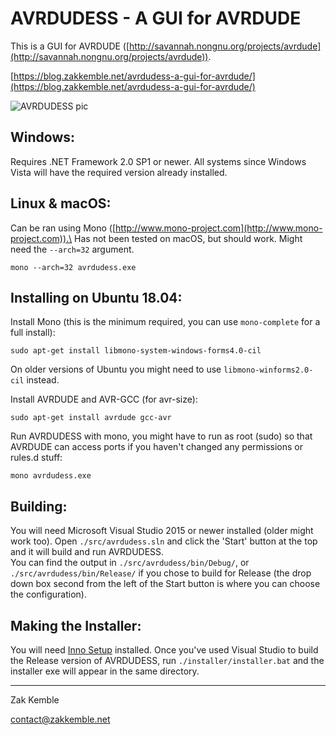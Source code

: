 AVRDUDESS - A GUI for AVRDUDE
=============================

This is a GUI for AVRDUDE ([http://savannah.nongnu.org/projects/avrdude](http://savannah.nongnu.org/projects/avrdude)).

[https://blog.zakkemble.net/avrdudess-a-gui-for-avrdude/](https://blog.zakkemble.net/avrdudess-a-gui-for-avrdude/)

![AVRDUDESS pic](https://github.com/zkemble/AVRDUDESS/raw/master/images/avrdudess.png "")

Windows:
--------
Requires .NET Framework 2.0 SP1 or newer. All systems since Windows Vista will have the required version already installed.

Linux & macOS:
-----------------
Can be ran using Mono ([http://www.mono-project.com](http://www.mono-project.com)).\
Has not been tested on macOS, but should work. Might need the `--arch=32` argument.

    mono --arch=32 avrdudess.exe

Installing on Ubuntu 18.04:
---------------------------
Install Mono (this is the minimum required, you can use `mono-complete` for a full install):

    sudo apt-get install libmono-system-windows-forms4.0-cil

On older versions of Ubuntu you might need to use `libmono-winforms2.0-cil` instead.

Install AVRDUDE and AVR-GCC (for avr-size):

    sudo apt-get install avrdude gcc-avr

Run AVRDUDESS with mono, you might have to run as root (sudo) so that AVRDUDE can access ports if you haven't changed any permissions or rules.d stuff:

    mono avrdudess.exe

Building:
---------
You will need Microsoft Visual Studio 2015 or newer installed (older might work too). Open `./src/avrdudess.sln` and click the 'Start' button at the top and it will build and run AVRDUDESS.\
You can find the output in `./src/avrdudess/bin/Debug/`, or `./src/avrdudess/bin/Release/` if you chose to build for Release (the drop down box second from the left of the Start button is where you can choose the configuration).

Making the Installer:
---------------------
You will need [Inno Setup](http://www.jrsoftware.org/isinfo.php) installed. Once you've used Visual Studio to build the Release version of AVRDUDESS, run `./installer/installer.bat` and the installer exe will appear in the same directory.

--------

Zak Kemble

contact@zakkemble.net
